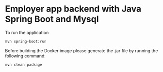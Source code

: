 # Employer app backend with Java Spring Boot and Mysql

To run the application
```sh
mvn spring-boot:run
```

Before building the Docker image please generate the .jar file by running the following command:
```sh
mvn clean package
```
